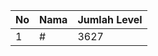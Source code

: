 | No | Nama            | Jumlah Level |
|----|-----------------|--------------|
| 1  | #    |    3627        |
